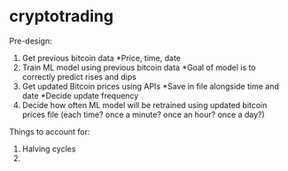 # cryptotrading

Pre-design:

1) Get previous bitcoin data
    *Price, time, date
2) Train ML model using previous bitcoin data
    *Goal of model is to correctly predict rises and dips
4) Get updated Bitcoin prices using APIs
    *Save in file alongside time and date 
    *Decide update frequency
5) Decide how often ML model will be retrained using updated bitcoin prices file (each time? once a minute? once an hour? once a day?)


Things to account for:

1) Halving cycles
2) 
